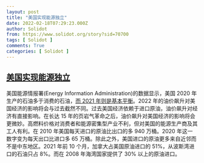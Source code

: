 ```yaml
---
layout: post
title: "美国实现能源独立"
date: 2022-02-18T07:29:23.000Z
author: Solidot
from: https://www.solidot.org/story?sid=70700
tags: [ Solidot ]
comments: True
categories: [ Solidot ]
---
```

<!--1645169363000-->
[美国实现能源独立](https://www.solidot.org/story?sid=70700)
------

<div>
美国能源情报署(Energy Information Administration)的数据显示，美国 2020 年生产的石油多于消费的石油，<a href="https://news.slashdot.org/story/22/02/17/2235218/the-us-is-now-energy-independent">而 2021 年则是基本平衡</a>。2022 年的油价飙升对美国经济的影响将会与过去截然不同。过去美国经济依赖于进口原油，油价飙升对经济有直接影响。在长达 15 年的页岩气革命之后，油价飙升对美国经济的影响将会更微妙。高燃料价格对消费者和能源密集型产业不利，但对美国的能源生产商及其工人有利。在 2010 年美国每天进口的原油比出口的多 940 万桶。2020 年这一数字变为每天出口比进口多 65 万桶。除此之外，美国进口的原油更多来自近邻而不是中东地区。2021 年前 10 个月，加拿大占美国原油进口的 51%，从波斯湾进口的石油只占 8%。而在 2008 年海湾国家提供了 30% 以上的原油进口。
</div>
